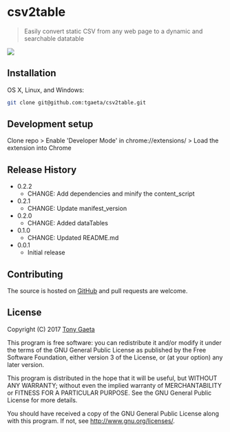 # csv2table
> Easily convert static CSV from any web page to a dynamic and searchable datatable

![](https://d3uepj124s5rcx.cloudfront.net/items/113V000E0S2M0F1O3J3j/csv-viewer.gif?v=a08b2e47)

## Installation

OS X, Linux, and Windows:

```sh
git clone git@github.com:tgaeta/csv2table.git
```

## Development setup

Clone repo > Enable 'Developer Mode' in chrome://extensions/ > Load the extension into Chrome

## Release History
* 0.2.2
    * CHANGE: Add dependencies and minify the content_script
* 0.2.1
    * CHANGE: Update manifest_version
* 0.2.0
    * CHANGE: Added dataTables
* 0.1.0
    * CHANGE: Updated README.md
* 0.0.1
    * Initial release

## Contributing

The source is hosted on [GitHub](https://github.com/tgaeta/csv2table) and pull requests are welcome.

## License

Copyright (C) 2017 [Tony Gaeta](https://github.com/tgaeta)

This program is free software: you can redistribute it and/or modify
it under the terms of the GNU General Public License as published by
the Free Software Foundation, either version 3 of the License, or
(at your option) any later version.

This program is distributed in the hope that it will be useful,
but WITHOUT ANY WARRANTY; without even the implied warranty of
MERCHANTABILITY or FITNESS FOR A PARTICULAR PURPOSE.  See the
GNU General Public License for more details.

You should have received a copy of the GNU General Public License
along with this program.  If not, see <http://www.gnu.org/licenses/>.

